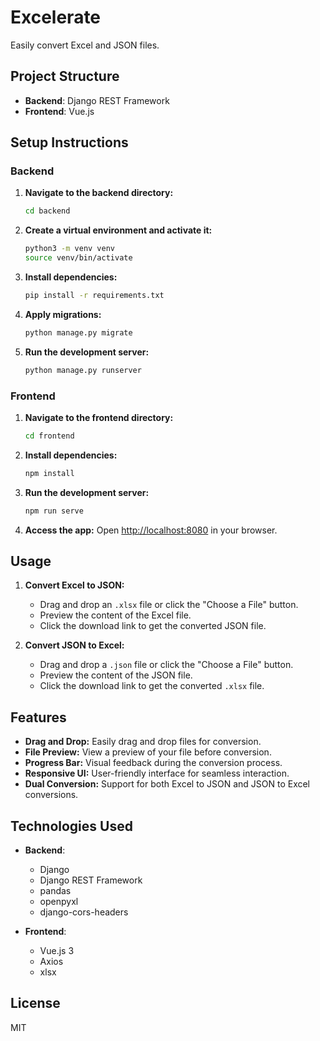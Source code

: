 # Excelerate

Easily convert Excel and JSON files.

## Project Structure

- **Backend**: Django REST Framework
- **Frontend**: Vue.js

## Setup Instructions

### Backend

1. **Navigate to the backend directory:**
    ```bash
    cd backend
    ```

2. **Create a virtual environment and activate it:**
    ```bash
    python3 -m venv venv
    source venv/bin/activate
    ```

3. **Install dependencies:**
    ```bash
    pip install -r requirements.txt
    ```

4. **Apply migrations:**
    ```bash
    python manage.py migrate
    ```

5. **Run the development server:**
    ```bash
    python manage.py runserver
    ```

### Frontend

1. **Navigate to the frontend directory:**
    ```bash
    cd frontend
    ```

2. **Install dependencies:**
    ```bash
    npm install
    ```

3. **Run the development server:**
    ```bash
    npm run serve
    ```

4. **Access the app:**
    Open [http://localhost:8080](http://localhost:8080) in your browser.

## Usage

1. **Convert Excel to JSON:**
    - Drag and drop an `.xlsx` file or click the "Choose a File" button.
    - Preview the content of the Excel file.
    - Click the download link to get the converted JSON file.

2. **Convert JSON to Excel:**
    - Drag and drop a `.json` file or click the "Choose a File" button.
    - Preview the content of the JSON file.
    - Click the download link to get the converted `.xlsx` file.

## Features

- **Drag and Drop:** Easily drag and drop files for conversion.
- **File Preview:** View a preview of your file before conversion.
- **Progress Bar:** Visual feedback during the conversion process.
- **Responsive UI:** User-friendly interface for seamless interaction.
- **Dual Conversion:** Support for both Excel to JSON and JSON to Excel conversions.

## Technologies Used

- **Backend**:
    - Django
    - Django REST Framework
    - pandas
    - openpyxl
    - django-cors-headers

- **Frontend**:
    - Vue.js 3
    - Axios
    - xlsx

## License

MIT
